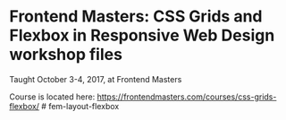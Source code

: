 # Frontend Masters: CSS Grids and Flexbox in Responsive Web Design workshop files

Taught October 3-4, 2017, at Frontend Masters

Course is located here: https://frontendmasters.com/courses/css-grids-flexbox/ 
#   f e m - l a y o u t - f l e x b o x  
 